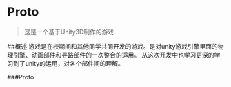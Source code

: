 # Proto
> 这是一个基于Unity3D制作的游戏


##概述
游戏是在校期间和其他同学共同开发的游戏。是对unity游戏引擎里面的物理引擎、动画部件和寻路部件的一次整合的运用。
从这次开发中也学习更深的学习到了unity的运用，对各个部件间的理解。



###Proto
